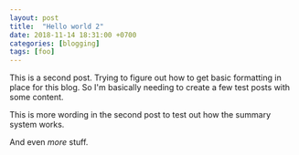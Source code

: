 ```yaml
---
layout: post
title:  "Hello world 2"
date: 2018-11-14 18:31:00 +0700
categories: [blogging]
tags: [foo]
---
```

This is a second post.  Trying to figure out how to get basic formatting in place for this blog.  So I'm basically needing to create a few test posts with some content.

This is more wording in the second post to test out how the summary system works.

And even *more* stuff.